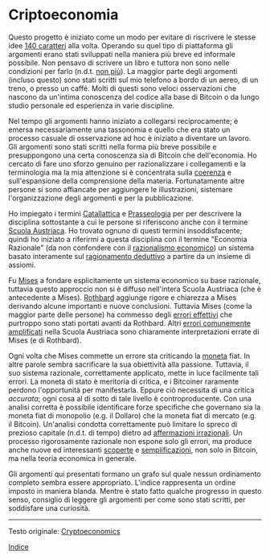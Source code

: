 # Criptoeconomia



Questo progetto è iniziato come un modo per evitare di riscrivere le stesse idee [140 caratteri](https://it.wikipedia.org/wiki/Twitter) alla volta. Operando su quel tipo di piattaforma gli argomenti erano stati sviluppati nella maniera più breve ed informale possibile. Non pensavo di scrivere un libro  e tuttora non sono nelle condizioni per farlo (n.d.t. [non più](https://t.co/AQay3NVXUd?amp=1)). La maggior parte degli argomenti (incluso questo) sono stati scritti sul mio telefono a bordo di un aereo, di un treno, o presso un caffé. Molti di questi sono veloci osservazioni che nascono da un'intima conoscenza del codice alla base di Bitcoin o da lungo studio personale ed esperienza in varie discipline.

Nel tempo gli argomenti hanno iniziato a collegarsi reciprocamente; è emersa necessariamente una tassonomia e quello che era stato un processo casuale di osservazione ad hoc è iniziato a diventare un lavoro. Gli argomenti sono stati scritti nella forma più breve possibile e presuppongono una certa conoscenza sia di Bitcoin che dell'economia. Ho cercato di fare uno sforzo genuino per razionalizzare i collegamenti e la terminologia ma la mia attenzione si è concentrata sulla [coerenza](https://it.wikipedia.org/wiki/Coerenza_(logica_matematica)) e sull'espansione della comprensione della materia. Fortunatamente altre persone si sono affiancate per aggiungere le illustrazioni, sistemare l'organizzazione degli argomenti e per la pubblicazione.

Ho impiegato i termini [Catallattica](https://treccani.it/vocabolario/catallattica/) e [Prasseologia](https://it.wikipedia.org/wiki/Prasseologia) per per descrivere la disciplina sottostante a cui le persone si riferiscono anche con il termine [Scuola Austriaca](https://it.wikipedia.org/wiki/Scuola_austriaca). Ho trovato ognuno di questi termini insoddisfacente; quindi ho iniziato a riferirmi a questa disciplina con il termine "Economia Razionale" (da non confondere con il [razionalismo economico](https://it.wikipedia.org/wiki/Max_Weber)) un sistema basato interamente sul [ragionamento deduttivo](https://it.wikipedia.org/wiki/Deduzione) a partire da un insieme di assiomi.

Fu [Mises](https://it.wikipedia.org/wiki/Ludwig_von_Mises) a fondare esplicitamente un sistema economico su base razionale, tuttavia questo approccio non si è diffuso nell'intera Scuola Austriaca (che è antecedente a Mises). [Rothbard](https://it.wikipedia.org/wiki/Murray_Rothbard) aggiunge rigore e chiarezza a Mises derivando alcune importanti e nuove conclusioni. Tuttavia Mises (come la maggior parte delle persone) ha commesso degli [errori effettivi](ch013-inflation-principle.md) che purtroppo sono stati portati avanti da Rothbard. Altri [errori comunemente amplificati](ch056-full-reserve-fallacy.md) nella Scuola Austriaca sono chiaramente interpretazioni errate di Mises (e di Rothbard).

Ogni volta che Mises commette un errore sta criticando la [moneta](ch005-money-taxonomy.md) fiat. In altre parole sembra sacrificare la sua obiettività alla passione. Tuttavia, il suo sistema razionale, correttamente applicato, mette in luce facilmente tali errori. La moneta di stato è meritoria di critica, e i Bitcoiner raramente perdono l'opportunità per manifestarla. Eppure ciò necessita di una critica _accurata_; ogni cosa al di sotto di tale livello è controproducente. Con una analisi corretta è possibile identificare forze specifiche che governano sia la moneta fiat di monopolio (e.g. il Dollaro) che la moneta fiat di mercato (e.g. il Bitcoin). Un'analisi condotta correttamente può limitare lo spreco di prezioso capitale (n.d.t. di tempo) dietro ad [affermazioni irrazionali](ch078-risk-free-return-fallacy.md). Un processo rigorosamente razionale non espone solo  gli errori, ma produce anche nuove ed interessanti [scoperte](ch028-censorship-resistance-property.md) e [semplificazioni](ch011-depreciation-principle.md), non solo in Bitcoin, ma nella teoria economica in generale.

Gli argomenti qui presentati formano un grafo sul quale nessun ordinamento completo sembra essere appropriato. L'indice rappresenta un ordine imposto in maniera blanda. Mentre è stato fatto qualche progresso in questo senso, consiglio di leggere gli argomenti per come sono stati scritti, per soddisfare una curiosità.

---

Testo originale: [Cryptoeconomics](https://github.com/libbitcoin/libbitcoin-system/wiki/Cryptoeconomics)

[Indice](/README.md)		




